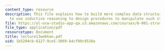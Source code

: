 ```yaml
---
content_type: resource
description: This file explains how to build more complex data structures, and how
  to use inductive reasoning to design procedures to manipulate such structures.
file: https://ol-ocw-studio-app-qa.s3.amazonaws.com/courses/6-001-structure-and-interpretation-of-computer-programs-spring-2005/1b5204cb61279ce53069b4cf00c9538a_lecture13webhan.pdf
file_type: application/pdf
resourcetype: Document
title: lecture13webhan.pdf
uid: 1b5204cb-6127-9ce5-3069-b4cf00c9538a
---
```


